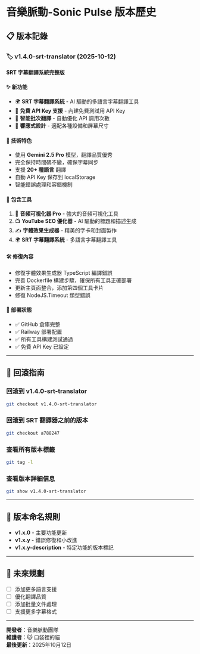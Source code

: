 # 音樂脈動-Sonic Pulse 版本歷史

## 📋 版本記錄

### 🏷️ v1.4.0-srt-translator (2025-10-12)
**SRT 字幕翻譯系統完整版**

#### ✨ 新功能
- 🌍 **SRT 字幕翻譯系統** - AI 驅動的多語言字幕翻譯工具
- 🔑 **免費 API Key 支援** - 內建免費測試用 API Key
- 🎯 **智能批次翻譯** - 自動優化 API 調用次數
- 📱 **響應式設計** - 適配各種設備和屏幕尺寸

#### 🔧 技術特色
- 使用 **Gemini 2.5 Pro** 模型，翻譯品質優秀
- 完全保持時間碼不變，確保字幕同步
- 支援 **20+ 種語言** 翻譯
- 自動 API Key 保存到 localStorage
- 智能錯誤處理和容錯機制

#### 📁 包含工具
1. 🎵 **音頻可視化器 Pro** - 強大的音頻可視化工具
2. 📺 **YouTube SEO 優化器** - AI 驅動的標題和描述生成
3. ✍️ **字體效果生成器** - 精美的字卡和封面製作
4. 🌍 **SRT 字幕翻譯系統** - 多語言字幕翻譯工具

#### 🛠️ 修復內容
- 修復字體效果生成器 TypeScript 編譯錯誤
- 完善 Dockerfile 構建步驟，確保所有工具正確部署
- 更新主頁面整合，添加第四個工具卡片
- 修復 NodeJS.Timeout 類型錯誤

#### 🚀 部署狀態
- ✅ GitHub 倉庫完整
- ✅ Railway 部署配置
- ✅ 所有工具構建測試通過
- ✅ 免費 API Key 已設定

---

## 🔄 回滾指南

### 回滾到 v1.4.0-srt-translator
```bash
git checkout v1.4.0-srt-translator
```

### 回滾到 SRT 翻譯器之前的版本
```bash
git checkout a788247
```

### 查看所有版本標籤
```bash
git tag -l
```

### 查看版本詳細信息
```bash
git show v1.4.0-srt-translator
```

---

## 📝 版本命名規則

- **v1.x.0** - 主要功能更新
- **v1.x.y** - 錯誤修復和小改進
- **v1.x.y-description** - 特定功能的版本標記

---

## 🎯 未來規劃

- [ ] 添加更多語言支援
- [ ] 優化翻譯品質
- [ ] 添加批量文件處理
- [ ] 支援更多字幕格式

---

**開發者**：音樂脈動團隊  
**維護者**：🐱 口袋裡的貓  
**最後更新**：2025年10月12日


